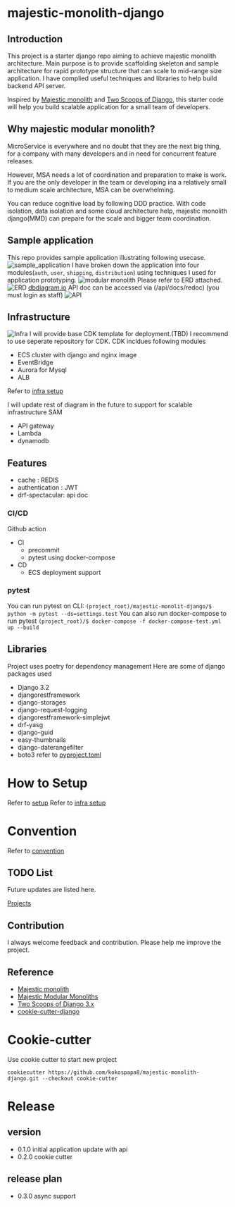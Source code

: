# majestic-monolith-django

## Introduction
This project is a starter django repo aiming to achieve majestic monolith architecture.
Main purpose is to provide scaffolding skeleton and sample architecture for
rapid prototype structure that can scale to mid-range size application.
I have complied useful techniques and libraries to help build backend API server.

Inspired by [Majestic monolith](https://m.signalvnoise.com/the-majestic-monolith/) and
[Two Scoops of Django](https://www.feldroy.com/books/two-scoops-of-django-3-x), this starter code will help you
build scalable application for a small team of developers.

## Why majestic modular monolith?
MicroService is everywhere and no doubt that they are the next big thing,
for a company with many developers and in need for concurrent feature releases.

However, MSA needs a lot of coordination and preparation to make is work.
If you are the only developer in the team or
developing ina a relatively small to medium scale architecture, MSA can be overwhelming.

You can reduce cognitive load by following DDD practice.
With code isolation, data isolation and some cloud architecture help,
majestic monolith django(MMD) can prepare for the scale and bigger team coordination.

## Sample application
This repo provides sample application illustrating following usecase.
![sample_application](images/usecase.png)
I have broken down the application into four modules(`auth`, `user`, `shipping`, `distribution`) using techniques I used for application prototyping.
![modular monolith](images/module.png)
Please refer to ERD attached.
![ERD](images/erd.png)
[dbdiagram.io](https://dbdiagram.io/d/6233d7ed0ac038740c54f8e2)
API doc can be accessed via (/api/docs/redoc) (you must login as staff)
![API](images/redoc.png)

## Infrastructure
![Infra](images/infra.png)
I will provide base CDK template for deployment.(TBD)
I recommend to use seperate repository for CDK.
CDK incldues following modules
  - ECS cluster with django and nginx image
  - EventBridge
  - Aurora for Mysql
  - ALB

Refer to [infra setup](docs/infra_setup.md)

I will update rest of diagram in the future to support for scalable infrastructure
SAM
- API gateway
- Lambda
- dynamodb

## Features
- cache : REDIS
- authentication : JWT
- drf-spectacular: api doc


### CI/CD
Github action
- CI
  - precommit
  - pytest using docker-compose
- CD
  - ECS deployment support

### pytest
You can run pytest on CLI:
```(project_root)/majestic-monolit-django/$ python -m pytest --ds=settings.test```
You can also run docker-compose to run pytest
```(project_root)/$ docker-compose -f docker-compose-test.yml up --build```


## Libraries
Project uses poetry for dependency management
Here are some of django packages used
- Django 3.2
- djangorestframework
- django-storages
- django-request-logging
- djangorestframework-simplejwt
- drf-yasg
- django-guid
- easy-thumbnails
- django-daterangefilter
- boto3
refer to [pyproject.toml](/config/app/pyproject.toml)


# How to Setup
Refer to [setup](docs/setup.md)
Refer to [infra setup](docs/infra_setup.md)


# Convention
Refer to [convention](docs/conventions.md)

## TODO List
Future updates are listed here.

[Projects](https://github.com/users/kokospapa8/projects/1/views/1)

## Contribution
I always welcome feedback and contribution. Please help me improve the project.

## Reference
- [Majestic monolith](https://m.signalvnoise.com/the-majestic-monolith/)
- [Majestic Modular Monoliths](https://lukashajdu.com/post/majestic-modular-monolith/)
- [Two Scoops of Django 3.x](https://www.feldroy.com/books/two-scoops-of-django-3-x)
- [cookie-cutter-django](https://github.com/cookiecutter/cookiecutter-django)

# Cookie-cutter
Use cookie cutter to start new project
```
cookiecutter https://github.com/kokospapa8/majestic-monolith-django.git --checkout cookie-cutter
```

# Release
## version
- 0.1.0 initial application update with api
- 0.2.0 cookie cutter

## release plan
- 0.3.0 async support
